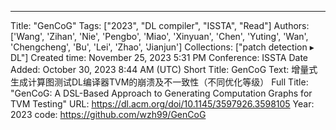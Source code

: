 ---
Title: "GenCoG"
Tags: ["2023", "DL compiler", "ISSTA", "Read"]
Authors: ['Wang', 'Zihan', 'Nie', 'Pengbo', 'Miao', 'Xinyuan', 'Chen', 'Yuting', 'Wan', 'Chengcheng', 'Bu', 'Lei', 'Zhao', 'Jianjun']
Collections: ["patch detection ▸ DL"]
Created time: November 25, 2023 5:31 PM
Conference: ISSTA
Date Added: October 30, 2023 8:44 AM (UTC)
Short Title: GenCoG
Text: 增量式生成计算图测试DL编译器TVM的崩溃及不一致性（不同优化等级）
Full Title: "GenCoG: A DSL-Based Approach to Generating Computation Graphs for TVM Testing"
URL: https://dl.acm.org/doi/10.1145/3597926.3598105
Year: 2023
code: https://github.com/wzh99/GenCoG
